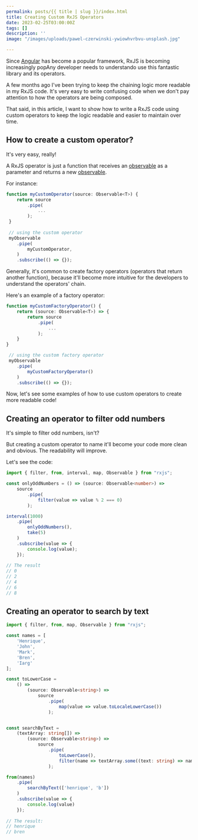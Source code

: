 ```yaml
---
permalink: posts/{{ title | slug }}/index.html
title: Creating Custom RxJS Operators
date: 2023-02-25T03:00:00Z
tags: []
description: ''
image: "/images/uploads/pawel-czerwinski-ywiowhvrbvu-unsplash.jpg"

---
```

Since [Angular](https://angular.io/) has become a popular framework, RxJS is becoming increasingly popAny developer needs to understando use this fantastic library and its operators. 

A few months ago I've been trying to keep the chaining logic more readable in my RxJS code. It's very easy to write confusing code when we don't pay attention to how the operators are being composed. 

That said, in this article, I want to show how to write a RxJS code using custom operators to keep the logic readable and easier to maintain over time.

## How to create a custom operator?

It's very easy, really!

A RxJS operator is just a function that receives an [observable](https://rxjs.dev/guide/observable "observable") as a parameter and returns a new [observable](https://rxjs.dev/guide/observable "observable").   

For instance:

```ts
function myCustomOperator(source: Observable<T>) { 
	return source
        .pipe(
            ...
        );
 }
 
 // using the custom operator 
 myObservable
 	.pipe(
    	myCustomOperator,
    )
    .subscribe(() => {}); 
```

Generally, it's common to create factory operators (operators that return another function), because it'll become more intuitive for the developers to understand the operators' chain.

Here's an example of a factory operator: 

```ts
function myCustomFactoryOperator() {
	return (source: Observable<T>) => { 
		return source
        	.pipe(
            	...
        	);
 	}
}

 // using the custom factory operator 
 myObservable
 	.pipe(
    	myCustomFactoryOperator()
    )
    .subscribe(() => {}); 
```

Now, let's see some examples of how to use custom operators to create more readable code!

## Creating an operator to filter odd numbers

It's simple to filter odd numbers, isn't?  

But creating a custom operator to name it'll become your code more clean and obvious. The readability will improve.

Let's see the code:

```ts
import { filter, from, interval, map, Observable } from "rxjs";

const onlyOddNumbers = () => (source: Observable<number>) =>
    source
        .pipe(
            filter(value => value % 2 === 0)
        );

interval(1000)
    .pipe(
        onlyOddNumbers(),
        take(5)
    )
    .subscribe(value => {
        console.log(value);
    });
    
// The result
// 0
// 2
// 4
// 6
// 8
```

## Creating an operator to search by text

```ts
import { filter, from, map, Observable } from "rxjs";

const names = [
    'Henrique',
    'John',
    'Mark',
    'Bren',
    'Iarg'
];

const toLowerCase =
    () =>
        (source: Observable<string>) =>
            source
                .pipe(
                    map(value => value.toLocaleLowerCase())
                );


const searchByText =
    (textArray: string[]) =>
        (source: Observable<string>) =>
            source
                .pipe(
                    toLowerCase(),
                    filter(name => textArray.some((text: string) => name.includes(text)))
                );

from(names)
    .pipe(
        searchByText(['henrique', 'b'])
    )
    .subscribe(value => {
        console.log(value)
    });
    
// The result:
// henrique
// bren
```